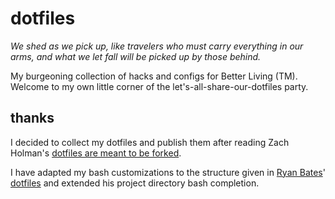 # dotfiles

*We shed as we pick up, like travelers who must carry everything in our arms,
and what we let fall will be picked up by those behind.*

My burgeoning collection of hacks and configs for Better Living (TM). Welcome to
my own little corner of the let's-all-share-our-dotfiles party.

## thanks

I decided to collect my dotfiles and publish them after reading Zach Holman's
[dotfiles are meant to be
forked](http://zachholman.com/2010/08/dotfiles-are-meant-to-be-forked/).

I have adapted my bash customizations to the structure given in
[Ryan Bates](http://github.com/ryanb)'
[dotfiles](http://github.com/ryanb/dotfiles) and extended his project
directory bash completion.
